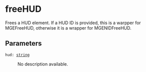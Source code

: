 # freeHUD

Frees a HUD element. If a HUD ID is provided, this is a warpper for MGEFreeHUD, otherwise it is a wrapper for MGENIDFreeHUD.

## Parameters

<dl class="describe">
<dt><code class="descname">hud: <a href="https://mwse.readthedocs.io/en/latest/lua/type/string.html">string</a></code></dt>
<dd>

No description available.

</dd>
</dl>
